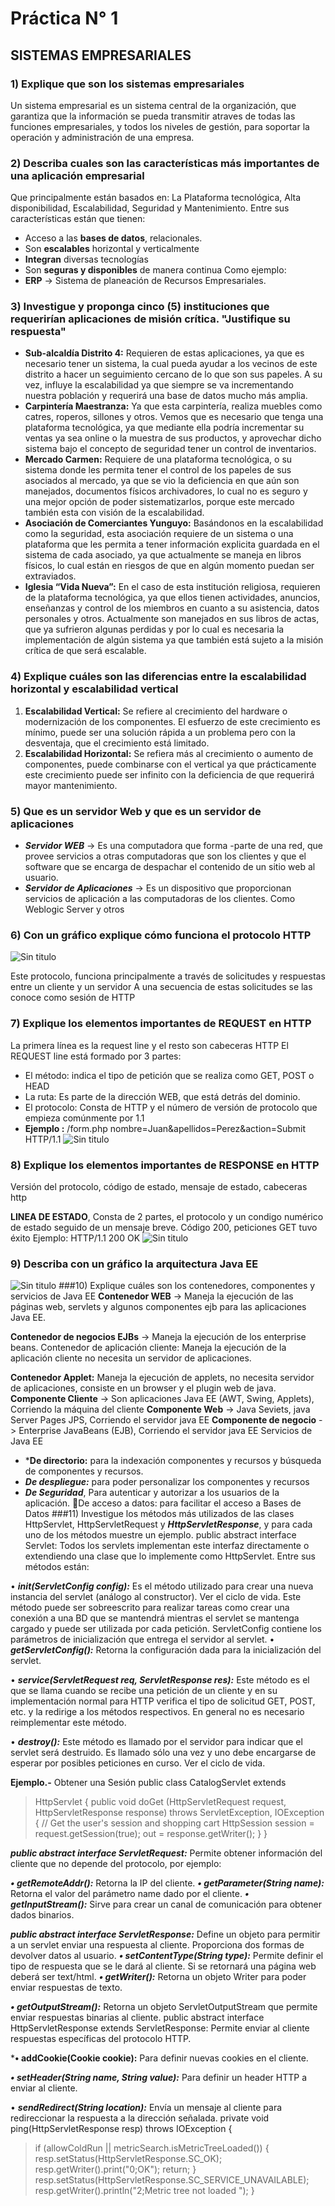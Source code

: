 #    Práctica N° 1
## SISTEMAS EMPRESARIALES

### 1) Explique que son los sistemas empresariales

Un sistema empresarial es un sistema central de la organización, que garantiza que la información se pueda transmitir atraves de todas las funciones empresariales, y todos los niveles de gestión, para soportar la operación y administración de una empresa.

### 2) Describa cuales son las características más importantes de una aplicación empresarial
Que principalmente están basados en: La Plataforma tecnológica, Alta disponibilidad,  Escalabilidad, Seguridad y Mantenimiento.
Entre sus características están que tienen:

* Acceso a las **bases de datos**, relacionales. 
* Son **escalables** horizontal y verticalmente
* **Integran** diversas tecnologías
* Son **seguras y disponibles** de manera continua
Como ejemplo: 
* **ERP** -> Sistema de planeación de Recursos Empresariales.


### 3) Investigue y proponga cinco (5) instituciones que requerirían aplicaciones de misión crítica. "Justifique su respuesta"


- **Sub-alcaldía Distrito 4:** Requieren de estas aplicaciones, ya que es necesario tener un sistema, la cual pueda ayudar a los vecinos de este distrito a hacer un seguimiento cercano de lo que son sus papeles. A su vez, influye la escalabilidad ya que siempre se va incrementando nuestra población y requerirá una base de datos mucho más amplia.
- **Carpintería Maestranza:** Ya que esta carpintería, realiza muebles como catres, roperos, sillones y otros. Vemos que es necesario que tenga una plataforma tecnológica, ya que mediante ella podría incrementar su ventas ya sea online o la muestra de sus productos, y aprovechar dicho sistema bajo el concepto de seguridad tener un control de inventarios.
- **Mercado Carmen:** Requiere de una plataforma tecnológica, o su sistema donde les permita tener el control de los papeles de sus asociados al mercado, ya que se vio la deficiencia en que aún son manejados, documentos físicos archivadores, lo cual no es seguro y una mejor opción de poder sistematizarlos, porque este mercado también esta con visión de la escalabilidad.
- **Asociación de Comerciantes Yunguyo:** Basándonos en la escalabilidad como la seguridad, esta asociación requiere de un sistema o una plataforma que les permita a tener información explicita guardada en el sistema de cada asociado, ya que actualmente se maneja en libros físicos, lo cual están en riesgos de que en algún momento puedan ser extraviados.
- **Iglesia “Vida Nueva”:** En el caso de esta institución religiosa, requieren de la plataforma tecnológica, ya que ellos tienen actividades, anuncios, enseñanzas y control de los miembros en cuanto a su asistencia, datos personales y otros. Actualmente son manejados en sus libros de actas, que ya sufrieron algunas perdidas y por lo cual es necesaria la implementación de algún sistema ya que también está sujeto a la misión crítica de que será escalable.


### 4) Explique cuáles son las diferencias entre la escalabilidad horizontal y escalabilidad vertical

1. **Escalabilidad Vertical:** Se refiere al crecimiento del hardware o modernización de los componentes. El esfuerzo de este crecimiento es mínimo, puede ser una solución rápida a un problema pero con la desventaja, que el crecimiento está limitado.
2. **Escalabilidad Horizontal:** Se refiera más al crecimiento o aumento de componentes, puede combinarse con el vertical ya que prácticamente este crecimiento puede ser infinito con la deficiencia de que requerirá mayor mantenimiento.  


### 5) Que es un servidor Web y que es un servidor de aplicaciones

- ***Servidor WEB*** -> Es una computadora que forma -parte de una red, que provee servicios a otras computadoras que son los clientes y que el software que se encarga de despachar el contenido de un sitio web al usuario.
- ***Servidor de Aplicaciones*** -> Es un dispositivo que proporcionan servicios de aplicación a las computadoras de los clientes. Como Weblogic Server y otros

### 6) Con un gráfico explique cómo funciona el protocolo HTTP
![Sin titulo](pictures/http.png)

Este protocolo, funciona principalmente a través de solicitudes y respuestas entre un cliente y un servidor
A una secuencia de estas solicitudes se las conoce como sesión de HTTP

### 7) Explique los elementos importantes de REQUEST en HTTP
La primera línea es la request line y el resto son cabeceras HTTP
El REQUEST line está formado por 3 partes:

- El método: indica el tipo de petición que se realiza como GET, POST o HEAD
- La ruta: Es parte de la dirección WEB, que está detrás del dominio. 
- El protocolo: Consta de HTTP y el número de versión de protocolo que empieza comúnmente por 1.1
- **Ejemplo :** 
/form.php nombre=Juan&apellidos=Perez&action=Submit HTTP/1.1
![Sin titulo](pictures/request.png)

### 8) Explique los elementos importantes de RESPONSE en HTTP
Versión del protocolo, código de estado, mensaje de estado, cabeceras http

**LINEA DE ESTADO**, Consta de 2 partes, el protocolo y un condigo numérico de estado seguido de un mensaje breve. Código 200, peticiones GET tuvo éxito
Ejemplo: HTTP/1.1 200 OK
![Sin titulo](pictures/response.png)
### 9) Describa con un gráfico la arquitectura Java EE
![Sin titulo](pictures/java.jpg)
###10) Explique cuáles son los contenedores, componentes y servicios de Java EE
**Contenedor WEB** -> Maneja la ejecución de las páginas web, servlets y algunos componentes ejb para las aplicaciones Java EE.

**Contenedor de negocios EJBs** -> Maneja la ejecución de los enterprise beans.
Contenedor de aplicación cliente: Maneja la ejecución de la aplicación cliente no necesita un servidor de aplicaciones.

**Contenedor Applet:** Maneja la ejecución de applets, no necesita servidor de aplicaciones, consiste en un browser y el plugin web de java.
**Componente Cliente** -> Son aplicaciones Java EE (AWT, Swing, Applets), Corriendo la máquina del cliente
**Componente Web** -> Java Seviets, java Server Pages JPS, Corriendo el servidor java EE
**Componente de negocio** -> Enterprise JavaBeans (EJB), Corriendo el servidor java EE
Servicios de Java EE

- ***De directorio:** para la indexación componentes y recursos y búsqueda de componentes y recursos.
- ***De despliegue:*** para poder personalizar los componentes y recursos
- ***De Seguridad***, Para autenticar y autorizar a los usuarios de la aplicación.
De acceso a datos: para facilitar el acceso a Bases de Datos
###11) Investigue los métodos más utilizados de las clases HttpServlet, HttpServletRequest y
***HttpServletResponse***, y para cada uno de los métodos muestre un ejemplo.
public abstract interface Servlet: Todos los servlets implementan este interfaz directamente o extendiendo una clase que lo implemente como HttpServlet. Entre sus métodos están:

•	***init(ServletConfig config):*** Es el método utilizado para crear una nueva instancia del servlet (análogo al constructor). Ver el ciclo de vida. Este método puede ser sobreescrito para realizar tareas como crear una conexión a una BD que se mantendrá mientras el servlet se mantenga cargado y puede ser utilizada por cada petición. ServletConfig contiene los parámetros de inicialización que entrega el servidor al servlet.
•	***getServletConfig():*** Retorna la configuración dada para la inicialización del servlet.

•	***service(ServletRequest req, ServletResponse res):*** Este método es el que se llama cuando se recibe una petición de un cliente y en su implementación normal para HTTP verifica el tipo de solicitud GET, POST, etc. y la redirige a los métodos respectivos. En general no es necesario reimplementar este método.

•	***destroy():*** Este método es llamado por el servidor para indicar que el servlet será destruido. Es llamado sólo una vez y uno debe encargarse de esperar por posibles peticiones en curso. Ver el ciclo de vida.

****Ejemplo.-****  Obtener una Sesión
public class CatalogServlet extends 

> HttpServlet { 
        public void doGet (HttpServletRequest request,
                           HttpServletResponse response)
    	throws ServletException, IOException
        {
            // Get the user's session and shopping cart
	    HttpSession session = request.getSession(true);
	    out = response.getWriter();
        }
    }

***public abstract interface ServletRequest:*** Permite obtener información del cliente que no depende del protocolo, por ejemplo:

***•	getRemoteAddr():*** Retorna la IP del cliente.
***•	getParameter(String name):*** Retorna el valor del parámetro name dado por el cliente.
***•	getInputStream():*** Sirve para crear un canal de comunicación para obtener dados binarios.

***public abstract interface ServletResponse:*** Define un objeto para permitir a un servlet enviar una respuesta al cliente. Proporciona dos formas de devolver datos al usuario.
***•	setContentType(String type):*** Permite definir el tipo de respuesta que se le dará al cliente. Si se retornará una página web deberá ser text/html.
***•	getWriter():*** Retorna un objeto Writer para poder enviar respuestas de texto.

***•	getOutputStream():*** Retorna un objeto ServletOutputStream que permite enviar respuestas binarias al cliente.
public abstract interface HttpServletResponse extends ServletResponse: Permite enviar al cliente respuestas específicas del protocolo HTTP.

***•	addCookie(Cookie cookie):** Para definir nuevas cookies en el cliente.

***•	setHeader(String name, String value):*** Para definir un header HTTP a enviar al cliente.

•	***sendRedirect(String location):*** Envía un mensaje al cliente para redireccionar la respuesta a la dirección señalada.
private void ping(HttpServletResponse resp) throws IOException {
   > if (allowColdRun || metricSearch.isMetricTreeLoaded()) {
        resp.setStatus(HttpServletResponse.SC_OK);
        resp.getWriter().print("0;OK");
        return;
    }
    resp.setStatus(HttpServletResponse.SC_SERVICE_UNAVAILABLE);
    resp.getWriter().println("2;Metric tree not loaded ");
}

